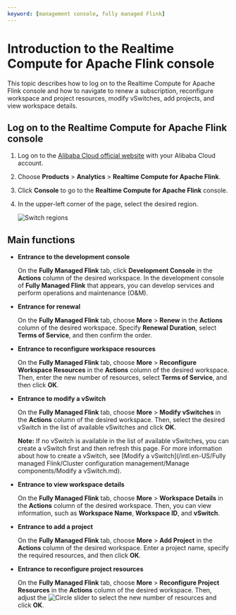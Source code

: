 ```yaml
---
keyword: [management console, fully managed Flink]
---
```


# Introduction to the Realtime Compute for Apache Flink console

This topic describes how to log on to the Realtime Compute for Apache Flink console and how to navigate to renew a subscription, reconfigure workspace and project resources, modify vSwitches, add projects, and view workspace details.

## Log on to the Realtime Compute for Apache Flink console

1.  Log on to the [Alibaba Cloud official website](www.alibabacloud.com) with your Alibaba Cloud account.

2.  Choose **Products** \> **Analytics** \> **Realtime Compute for Apache Flink**.

3.  Click **Console** to go to the **Realtime Compute for Apache Flink** console.

4.  In the upper-left corner of the page, select the desired region.

    ![Switch regions](https://static-aliyun-doc.oss-accelerate.aliyuncs.com/assets/img/en-US/2011484161/p134248.png)


## Main functions

-   **Entrance to the development console**

    On the **Fully Managed Flink** tab, click **Development Console** in the **Actions** column of the desired workspace. In the development console of **Fully Managed Flink** that appears, you can develop services and perform operations and maintenance \(O&M\).

-   **Entrance for renewal**

    On the **Fully Managed Flink** tab, choose **More** \> **Renew** in the **Actions** column of the desired workspace. Specify **Renewal Duration**, select **Terms of Service**, and then confirm the order.

-   **Entrance to reconfigure workspace resources**

    On the **Fully Managed Flink** tab, choose **More** \> **Reconfigure Workspace Resources** in the **Actions** column of the desired workspace. Then, enter the new number of resources, select **Terms of Service**, and then click **OK**.

-   **Entrance to modify a vSwitch**

    On the **Fully Managed Flink** tab, choose **More** \> **Modify vSwitches** in the **Actions** column of the desired workspace. Then, select the desired vSwitch in the list of available vSwitches and click **OK**.

    **Note:** If no vSwitch is available in the list of available vSwitches, you can create a vSwitch first and then refresh this page. For more information about how to create a vSwitch, see [Modify a vSwitch](/intl.en-US/Fully managed Flink/Cluster configuration management/Manage components/Modify a vSwitch.md).

-   **Entrance to view workspace details**

    On the **Fully Managed Flink** tab, choose **More** \> **Workspace Details** in the **Actions** column of the desired workspace. Then, you can view information, such as **Workspace Name**, **Workspace ID**, and **vSwitch**.

-   **Entrance to add a project**

    On the **Fully Managed Flink** tab, choose **More** \> **Add Project** in the **Actions** column of the desired workspace. Enter a project name, specify the required resources, and then click **OK**.

-   **Entrance to reconfigure project resources**

    On the **Fully Managed Flink** tab, choose **More** \> **Reconfigure Project Resources** in the **Actions** column of the desired workspace. Then, adjust the ![Circle](https://static-aliyun-doc.oss-accelerate.aliyuncs.com/assets/img/en-US/2011484161/p134345.png) slider to select the new number of resources and click **OK**.


